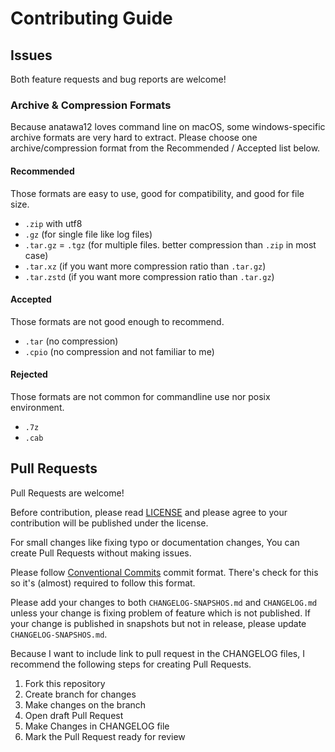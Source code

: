 # Contributing Guide

## Issues

Both feature requests and bug reports are welcome!

### Archive & Compression Formats

Because anatawa12 loves command line on macOS, some windows-specific archive formats are very hard to extract.
Please choose one archive/compression format from the Recommended / Accepted list below.

#### Recommended

Those formats are easy to use, good for compatibility, and good for file size.

- `.zip` with utf8
- `.gz` (for single file like log files)
- `.tar.gz` = `.tgz` (for multiple files. better compression than `.zip` in most case)
- `.tar.xz` (if you want more compression ratio than `.tar.gz`)
- `.tar.zstd` (if you want more compression ratio than `.tar.gz`)

#### Accepted

Those formats are not good enough to recommend.

- `.tar` (no compression)
- `.cpio` (no compression and not familiar to me)

#### Rejected

Those formats are not common for commandline use nor posix environment.

- `.7z`
- `.cab`

## Pull Requests

Pull Requests are welcome!

Before contribution, please read [LICENSE](./LICENSE) and
please agree to your contribution will be published under the license.

For small changes like fixing typo or documentation changes,
You can create Pull Requests without making issues.

Please follow [Conventional Commits] commit format.
There's check for this so it's (almost) required to follow this format.

[Conventional Commits]: https://www.conventionalcommits.org/en/v1.0.0/

Please add your changes to both `CHANGELOG-SNAPSHOS.md` and `CHANGELOG.md`
unless your change is fixing problem of feature which is not published.
If your change is published in snapshots but not in release, please update `CHANGELOG-SNAPSHOS.md`.

Because I want to include link to pull request in the CHANGELOG files, I recommend the following steps for creating Pull Requests.

1. Fork this repository
2. Create branch for changes
3. Make changes on the branch
4. Open draft Pull Request
5. Make Changes in CHANGELOG file
6. Mark the Pull Request ready for review
